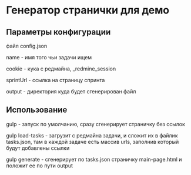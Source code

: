 Генератор странички для демо
============================


Параметры конфигурации
----------------------

файл config.json

name  - имя того чьи задачи ищем

cookie - кука с редмайна, _redmine_session

sprintUrl - ссылка на страницу спринта

output - директория куда будет сгенерирован файл


Использование
-------------

gulp - запуск по умолчанию, сразу сгенерирует страничку без ссылок

gulp load-tasks - загрузит с редмайна задачи, и сложит их в файлик tasks.json, там в каждой задаче есть массив urls, заполнив который будут добавлены ссылки

gulp generate - сгенерирует по tasks.json страничку main-page.html и положит ее по пути output